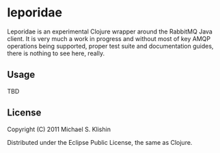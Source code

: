 # leporidae

Leporidae is an experimental Clojure wrapper around the RabbitMQ Java client.
It is very much a work in progress and without most of key AMQP operations being
supported, proper test suite and documentation guides, there is nothing to
see here, really.

## Usage

TBD

## License

Copyright (C) 2011 Michael S. Klishin

Distributed under the Eclipse Public License, the same as Clojure.
